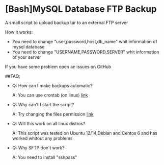 [Bash]MySQL Database FTP Backup
======================

A small script to upload backup tar to an external FTP server

How it works:
* You need to change "user,password,host,db_name" whit information of mysql database
* You need to change "USERNAME,PASSWORD,SERVER" whit information of your server

If you have some problem open an issues on GitHub

##FAQ;

* Q: How can I make backups automatic?

    A: You can use crontab (on linux) [link](http://www.cyberciti.biz/faq/how-do-i-add-jobs-to-cron-under-linux-or-unix-oses/)


* Q: Why can't I start the script?

    A: Try changing the files permission [link](http://www.cyberciti.biz/faq/how-to-use-chmod-and-chown-command/)


* Q: Will this work on all linux distros?

    A: This script was tested on Ubuntu 12/14,Debian and Centos 6 and has worked whitout any problems
    
* Q: Why SFTP don't work?

    A: You need to install "sshpass"
